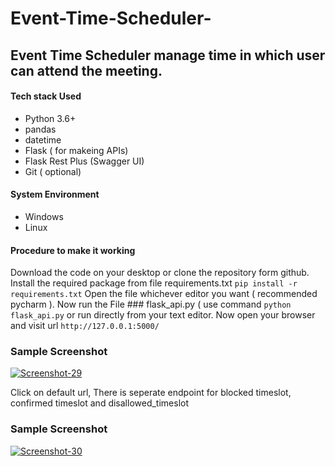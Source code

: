 # Event-Time-Scheduler-
## Event Time Scheduler manage time  in which user can attend the meeting.

#### Tech stack Used 
* Python 3.6+
* pandas
* datetime
* Flask ( for makeing APIs)
* Flask Rest Plus (Swagger UI)
* Git ( optional)


#### System Environment 
 * Windows
 * Linux
 

#### Procedure to make it working
Download the code on your desktop or clone the repository form github. Install the required package from file requirements.txt 
``` pip install -r requirements.txt ```
Open the file whichever editor you want ( recommended pycharm ). Now run the File ### flask_api.py  ( use command
``` python flask_api.py ``` or run directly from your text editor.
Now open your browser and visit url ``` http://127.0.0.1:5000/ ``` 

### Sample Screenshot 
<a href="https://ibb.co/9tkkLnW"><img src="https://i.ibb.co/FVLLM6z/Screenshot-29.png" alt="Screenshot-29" border="0"></a>

Click on default url, There is seperate endpoint for blocked timeslot, confirmed timeslot and disallowed_timeslot

### Sample Screenshot
<a href="https://ibb.co/HNWbZ2g"><img src="https://i.ibb.co/HNWbZ2g/Screenshot-30.png" alt="Screenshot-30" border="0"></a>




